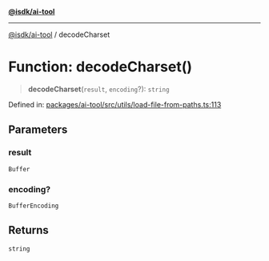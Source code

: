 [**@isdk/ai-tool**](../README.md)

***

[@isdk/ai-tool](../globals.md) / decodeCharset

# Function: decodeCharset()

> **decodeCharset**(`result`, `encoding`?): `string`

Defined in: [packages/ai-tool/src/utils/load-file-from-paths.ts:113](https://github.com/isdk/ai-tool.js/blob/7135b3a67072644f21685b76900b7f351401749e/src/utils/load-file-from-paths.ts#L113)

## Parameters

### result

`Buffer`

### encoding?

`BufferEncoding`

## Returns

`string`
